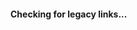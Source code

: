 #### Checking for legacy links...
<script>document.title='Checking for legacy links…';if(window.location.pathname.split('/')[1]=='content'){window.location.pathname=window.location.pathname.replace('/content','')}if(window.location.pathname.split('/')[1]=='mcpedl'){window.location.pathname=window.location.pathname.replace('/mcpedl','')}if(window.location.pathname.split('/')[1]=='PanoramaSwitcher'){window.location.pathname=window.location.pathname.replace('PanoramaSwitcher','panorama-switcher')}if(window.location.pathname.split('/')[1]=='StoreSwitcher'){window.location.pathname=window.location.pathname.replace('StoreSwitcher','store-switcher')}if(window.location.pathname.split('/')[1]=='Versions'){window.location.pathname=window.location.pathname.replace('Versions','versions')};document.title='Page not found, if you believe this is an error, please try again later.';document.getElementById('checking-for-legacy-links').textContent='Page not found, if you believe this is an error, please try again later.'</script>
